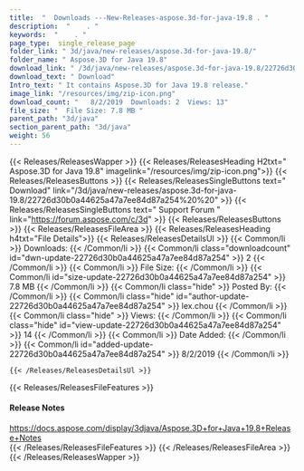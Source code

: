```yaml
---
title:  "  Downloads ---New-Releases-aspose.3d-for-java-19.8 . " 
description:  "    . " 
keywords:  "    . " 
page_type:  single_release_page
folder_link: " 3d/java/new-releases/aspose.3d-for-java-19.8/"
folder_name: " Aspose.3D for Java 19.8"
download_link: " /3d/java/new-releases/aspose.3d-for-java-19.8/22726d30b0a44625a47a7ee84d87a254"
download_text: " Download"
Intro_text: " It contains Aspose.3D for Java 19.8 release."
image_link: "/resources/img/zip-icon.png"
download_count: "   8/2/2019  Downloads: 2  Views: 13"
file_size: "  File Size: 7.8 MB "
parent_path: "3d/java"
section_parent_path: "3d/java"
weight: 56
---
```


{{< Releases/ReleasesWapper >}}
  {{< Releases/ReleasesHeading H2txt=" Aspose.3D for Java 19.8" imagelink="/resources/img/zip-icon.png">}}
  {{< Releases/ReleasesButtons >}}
    {{< Releases/ReleasesSingleButtons text=" Download" link="/3d/java/new-releases/aspose.3d-for-java-19.8/22726d30b0a44625a47a7ee84d87a254%20%20" >}}
    {{< Releases/ReleasesSingleButtons text=" Support Forum " link="https://forum.aspose.com/c/3d" >}}
  {{< Releases/ReleasesButtons >}}
  {{< Releases/ReleasesFileArea >}}
    {{< Releases/ReleasesHeading h4txt="File Details">}}
    {{< Releases/ReleasesDetailsUl >}}
            {{< Common/li  >}} Downloads: {{< /Common/li >}} 
      {{< Common/li class="downloadcount" id="dwn-update-22726d30b0a44625a47a7ee84d87a254" >}} 2 {{< /Common/li >}} 
      {{< Common/li  >}} File Size: {{< /Common/li >}} 
      {{< Common/li id="size-update-22726d30b0a44625a47a7ee84d87a254" >}} 7.8 MB {{< /Common/li >}} 
      {{< Common/li  class="hide" >}} Posted By: {{< /Common/li >}} 
      {{< Common/li class="hide" id="author-update-22726d30b0a44625a47a7ee84d87a254" >}} lex.chou {{< /Common/li >}} 
      {{< Common/li class="hide"  >}} Views: {{< /Common/li >}} 
      {{< Common/li class="hide" id="view-update-22726d30b0a44625a47a7ee84d87a254" >}} 14 {{< /Common/li >}} 
      {{< Common/li  >}} Date Added: {{< /Common/li >}} 
      {{< Common/li id="added-update-22726d30b0a44625a47a7ee84d87a254" >}} 8/2/2019 {{< /Common/li >}} 

    {{< /Releases/ReleasesDetailsUl >}}

  {{< Releases/ReleasesFileFeatures >}}
      <h4>Release Notes</h4><div><a href="https://docs.aspose.com/display/3djava/Aspose.3D+for+Java+19.8+Release+Notes">https://docs.aspose.com/display/3djava/Aspose.3D+for+Java+19.8+Release+Notes</a></div>
  {{< /Releases/ReleasesFileFeatures >}}
 {{< /Releases/ReleasesFileArea >}}
{{< /Releases/ReleasesWapper >}}


